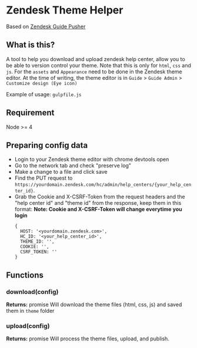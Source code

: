 # Zendesk Theme Helper

Based on [Zendesk Guide Pusher](https://github.com/Cloudhuset/Zendesk-Guide-Pusher)


## What is this?
A tool to help you download and upload zendesk help center, allow you to be able to version control your theme. Note that this is only for `html`, `css` and `js`. For the `assets` and `Appearance` need to be done in the Zendesk theme editor.
At the time of writing, the theme editor is in `Guide` > `Guide Admin` > `Customize design (Eye icon)`

Example of usage: `gulpfile.js`

## Requirement
Node >= 4


## Preparing config data
* Login to your Zendesk theme editor with chrome devtools open
* Go to the network tab and check "preserve log"
* Make a change to a file and click save
* Find the PUT request to `https://yourdomain.zendesk.com/hc/admin/help_centers/{your_help_center_id}`.
* Grab the Cookie and X-CSRF-Token from the request headers and the "help center id" and "theme id" from the response, keep them in this format:
    __Note: Cookie and X-CSRF-Token will change everytime you login__
    ```
    {
      HOST: '<yourdomain.zendesk.com>',
      HC_ID: '<your_help_center_id>',
      THEME_ID: '',
      COOKIE: '',
      CSRF_TOKEN: ''
    }
    ```


## Functions

### download(config)
__Returns:__ promise
Will download the theme files (html, css, js) and saved them in `theme` folder

### upload(config)
__Returns:__ promise
Will process the theme files, upload, and publish.
